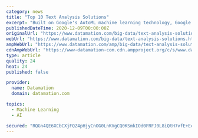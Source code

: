 ```yaml
---
category: news
title: "Top 10 Text Analysis Solutions"
excerpt: "Built on Google's AutoML machine learning technology, Google Cloud Natural Language comes in three different flavors: AutoML Natural Language for those who want to build their own models and training data; the Natural Language API for those who want to add ..."
publishedDateTime: 2020-12-09T00:00:00Z
originalUrl: "https://www.datamation.com/big-data/text-analysis-solutions.html"
webUrl: "https://www.datamation.com/big-data/text-analysis-solutions.html"
ampWebUrl: "https://www.datamation.com/amp/big-data/text-analysis-solutions.html"
cdnAmpWebUrl: "https://www-datamation-com.cdn.ampproject.org/c/s/www.datamation.com/amp/big-data/text-analysis-solutions.html"
type: article
quality: 24
heat: 24
published: false

provider:
  name: Datamation
  domain: datamation.com

topics:
  - Machine Learning
  - AI

secured: "RQGn4QE6XCbCXjFQZ4pHjyCnOG0LnKVgCQ0KSmkIOd0FRFJ0L8iQtH7vfE+EcKcJaywrhywHPQ5gP9MbugzQiZnhpzwWRGJwYdmi8F+X5jIT5QqXQoT8U7+s3JI4DI6AnOj1gMW+AtBx6kLr0AbJl/YtWIu/3pKiEYwvGSViLaMDAefyIOYGm7EFKjsikSOZeAeMKI41q9XpuIeWLE1Xy3HwIM7lZHNLRELwDI6lItSLCw5Vl4vt7g+CxgWdjGCNpLfGAlTTGQgbX6ZbVn6dfl7EJDMjgn3tMUWRP68Tvo3EPHDEKW5YBnx+d/5bPBrrXQLwODRF2lxjBojLyo0v1O9pUngmVP9SgODYcojCNPM=;ax/EnuabrJIQclFebjotIA=="
---
```


